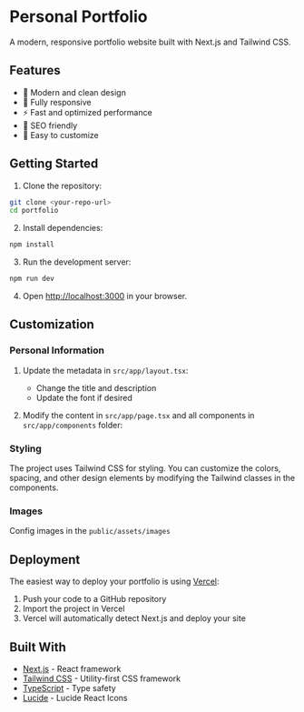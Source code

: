 # Personal Portfolio

A modern, responsive portfolio website built with Next.js and Tailwind CSS.

## Features

- 🎨 Modern and clean design
- 📱 Fully responsive
- ⚡ Fast and optimized performance
- 🎯 SEO friendly
- 📝 Easy to customize

## Getting Started

1. Clone the repository:
```bash
git clone <your-repo-url>
cd portfolio
```

2. Install dependencies:
```bash
npm install
```

3. Run the development server:
```bash
npm run dev
```

4. Open [http://localhost:3000](http://localhost:3000) in your browser.

## Customization

### Personal Information

1. Update the metadata in `src/app/layout.tsx`:
   - Change the title and description
   - Update the font if desired

2. Modify the content in `src/app/page.tsx` and all components in `src/app/components` folder:

### Styling

The project uses Tailwind CSS for styling. You can customize the colors, spacing, and other design elements by modifying the Tailwind classes in the components.

### Images

Config images in the `public/assets/images`
## Deployment

The easiest way to deploy your portfolio is using [Vercel](https://vercel.com):

1. Push your code to a GitHub repository
2. Import the project in Vercel
3. Vercel will automatically detect Next.js and deploy your site

## Built With

- [Next.js](https://nextjs.org/) - React framework
- [Tailwind CSS](https://tailwindcss.com/) - Utility-first CSS framework
- [TypeScript](https://www.typescriptlang.org/) - Type safety
- [Lucide](https://lucide.dev/) - Lucide React Icons
